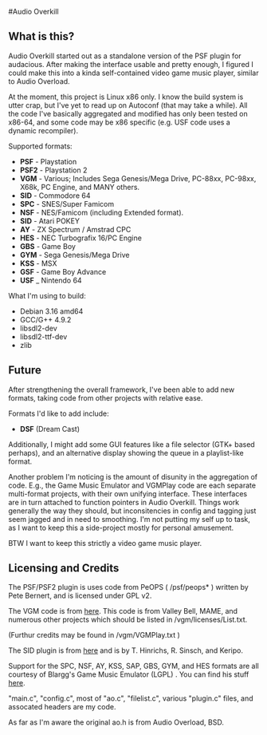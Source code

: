 #Audio Overkill

## What is this?

Audio Overkill started out as a standalone version of the PSF plugin for
audacious.  After making the interface usable and pretty enough, I figured
I could make this into a kinda self-contained video game music player,
similar to Audio Overload.

At the moment, this project is Linux x86 only.  I know the build system is utter
crap, but I've yet to read up on Autoconf (that may take
a while).  All the code I've basically aggregated and modified has only been tested on
x86-64, and some code may be x86 specific (e.g. USF code uses a dynamic recompiler).


Supported formats:

* __PSF__ - Playstation
* __PSF2__ - Playstation 2
* __VGM__ - Various;  Includes Sega Genesis/Mega Drive, PC-88xx, PC-98xx, X68k, PC Engine, and MANY others. 
* __SID__ - Commodore 64
* __SPC__ - SNES/Super Famicom
* __NSF__ - NES/Famicom (including Extended format).
* __SID__ - Atari POKEY
* __AY__  - ZX Spectrum / Amstrad CPC
* __HES__ - NEC Turbografix 16/PC Engine
* __GBS__ - Game Boy
* __GYM__ - Sega Genesis/Mega Drive
* __KSS__ - MSX
* __GSF__ - Game Boy Advance
* __USF__ _ Nintendo 64


What I'm using to build:

* Debian 3.16 amd64
* GCC/G++ 4.9.2
* libsdl2-dev
* libsdl2-ttf-dev
* zlib



## Future

After strengthening the overall framework, I've been able to add new formats,
taking code from other projects with relative ease.

Formats I'd like to add include:

* __DSF__ (Dream Cast)

Additionally, I might add some GUI features like a file selector (GTK+ based perhaps), and
an alternative display showing the queue in a playlist-like format.

Another problem I'm noticing is the amount of disunity in the aggregation of
code.  E.g., the Game Music Emulator and VGMPlay code are each separate multi-format
projects, with their own unifying interface.  These interfaces are in turn attached to
function pointers in Audio Overkill.  Things work generally the way they should, but
inconsitencies in config and tagging just seem jagged and in need to smoothing.  I'm not 
putting my self up to task, as I want to keep this a side-project mostly for personal
amusement.

BTW I want to keep this strictly a video game music player.

## Licensing and Credits

The PSF/PSF2 plugin is uses code from PeOPS  ( /psf/peops* ) written by Pete Bernert, and is licensed under GPL v2.

The VGM code is from [here](https://github.com/vgmrips/vgmplay).  This code is
from Valley Bell, MAME, and numerous other projects which should be listed in /vgm/licenses/List.txt.

(Furthur credits may be found in /vgm/VGMPlay.txt )

The SID plugin is from [here](https://github.com/iPodLinux-Community/TinySID)
and is by T. Hinrichs, R. Sinsch, and Keripo.

Support for the SPC, NSF, AY, KSS, SAP, GBS, GYM, and HES formats are
all courtesy of Blargg's Game Music Emulator (LGPL) .  You can find his stuff [here](http://blargg.8bitalley.com/).

"main.c", "config.c", most of "ao.c", "filelist.c", various "plugin.c" files, and assocated
headers are my code.

As far as I'm aware the original ao.h is from Audio Overload, BSD.

